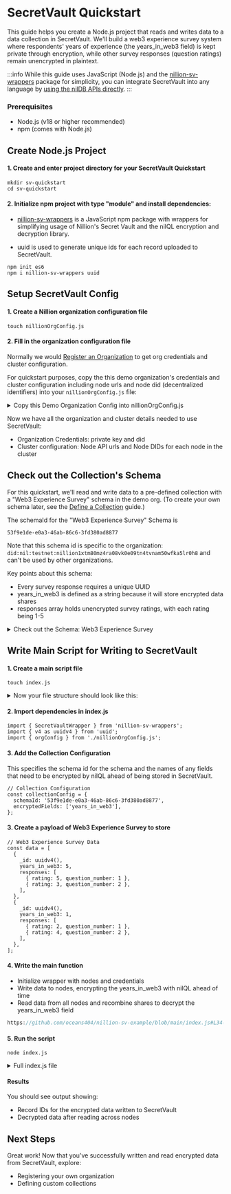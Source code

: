 # SecretVault Quickstart

This guide helps you create a Node.js project that reads and writes data to a data collection in SecretVault. We'll build a web3 experience survey system where respondents' years of experience (the years_in_web3 field) is kept private through encryption, while other survey responses (question ratings) remain unencrypted in plaintext.

:::info
While this guide uses JavaScript (Node.js) and the [nillion-sv-wrappers](https://github.com/NillionNetwork/nillion-sv-wrappers) package for simplicity, you can integrate SecretVault into any language by [using the nilDB APIs directly](/build/secret-vault#how-to-use-secretvault).
:::

### Prerequisites

- Node.js (v18 or higher recommended)
- npm (comes with Node.js)

## Create Node.js Project

#### 1. Create and enter project directory for your SecretVault Quickstart

```
mkdir sv-quickstart
cd sv-quickstart
```

#### 2. Initialize npm project with type "module" and install dependencies:

- [nillion-sv-wrappers](https://github.com/NillionNetwork/nillion-sv-wrappers) is a JavaScript npm package with wrappers for simplifying usage of Nillion's Secret Vault and the nilQL encryption and decryption library.

- uuid is used to generate unique ids for each record uploaded to SecretVault.

```
npm init es6
npm i nillion-sv-wrappers uuid
```

## Setup SecretVault Config

#### 1. Create a Nillion organization configuration file

```
touch nillionOrgConfig.js
```

#### 2. Fill in the organization configuration file

Normally we would [Register an Organization](/build/secretVault-secretDataAnalytics/access) to get org credentials and cluster configuration.

For quickstart purposes, copy the this demo organization's credentials and cluster configuration including node urls and node did (decentralized identifiers) into your `nillionOrgConfig.js` file:

<details>

<summary>Copy this Demo Organization Config into nillionOrgConfig.js</summary>

You can also look up cluster configuration values using the orgDid in the "Returning Org" section of the [SecretVault Organization Portal](https://secret-vault-registration.replit.app/).

```python reference showGithubLink
https://github.com/oceans404/nillion-sv-example/blob/main/nillionOrgConfig.js
```

</details>

Now we have all the organization and cluster details needed to use SecretVault:

- Organization Credentials: private key and did
- Cluster configuration: Node API urls and Node DIDs for each node in the cluster

## Check out the Collection's Schema

For this quickstart, we'll read and write data to a pre-defined collection with a "Web3 Experience Survey" schema in the demo org. (To create your own schema later, see the [Define a Collection](/build/secretVault-secretDataAnalytics/create-schema) guide.)

The schemaId for the "Web3 Experience Survey" Schema is

```
53f9e1de-e0a3-46ab-86c6-3fd380ad8877
```

Note that this schema id is specific to the organization: `did:nil:testnet:nillion1xtm80mz4ra08vk0e09tn4tvnam50wfka5lr0h8` and can't be used by other organizations.

Key points about this schema:

- Every survey response requires a unique UUID
- years_in_web3 is defined as a string because it will store encrypted data shares
- responses array holds unencrypted survey ratings, with each rating being 1-5

<details>

<summary>Check out the Schema: Web3 Experience Survey</summary>

```js reference showGithubLink
https://github.com/oceans404/nillion-sv-example/blob/main/schema.json
```

</details>

## Write Main Script for Writing to SecretVault

#### 1. Create a main script file

```
touch index.js
```

<details>
<summary>Now your file structure should look like this:</summary>
```
sv-quickstart/
├── node_modules
├── package.json          # Project dependencies and config
├── nillionOrgConfig.js   # Nillion credentials and node URLs
└── index.js              # Main script
```
</details>

#### 2. Import dependencies in index.js

```
import { SecretVaultWrapper } from 'nillion-sv-wrappers';
import { v4 as uuidv4 } from 'uuid';
import { orgConfig } from './nillionOrgConfig.js';
```

#### 3. Add the Collection Configuration

This specifies the schema id for the schema and the names of any fields that need to be encrypted by nilQL ahead of being stored in SecretVault.

```
// Collection Configuration
const collectionConfig = {
  schemaId: '53f9e1de-e0a3-46ab-86c6-3fd380ad8877',
  encryptedFields: ['years_in_web3'],
};
```

#### 3. Create a payload of Web3 Experience Survey to store

```
// Web3 Experience Survey Data
const data = [
  {
    _id: uuidv4(),
    years_in_web3: 5,
    responses: [
      { rating: 5, question_number: 1 },
      { rating: 3, question_number: 2 },
    ],
  },
  {
    _id: uuidv4(),
    years_in_web3: 1,
    responses: [
      { rating: 2, question_number: 1 },
      { rating: 4, question_number: 2 },
    ],
  },
];
```

#### 4. Write the main function

- Initialize wrapper with nodes and credentials
- Write data to nodes, encrypting the years_in_web3 with nilQL ahead of time
- Read data from all nodes and recombine shares to decrypt the years_in_web3 field

```js reference showGithubLink
https://github.com/oceans404/nillion-sv-example/blob/main/index.js#L34-L70
```

#### 5. Run the script

```
node index.js
```

<details>
<summary>Full index.js file</summary>
```js reference showGithubLink
https://github.com/oceans404/nillion-sv-example/blob/main/index.js
```
</details>

#### Results

You should see output showing:

- Record IDs for the encrypted data written to SecretVault
- Decrypted data after reading across nodes

## Next Steps

Great work! Now that you've successfully written and read encrypted data from SecretVault, explore:

- Registering your own organization
- Defining custom collections
